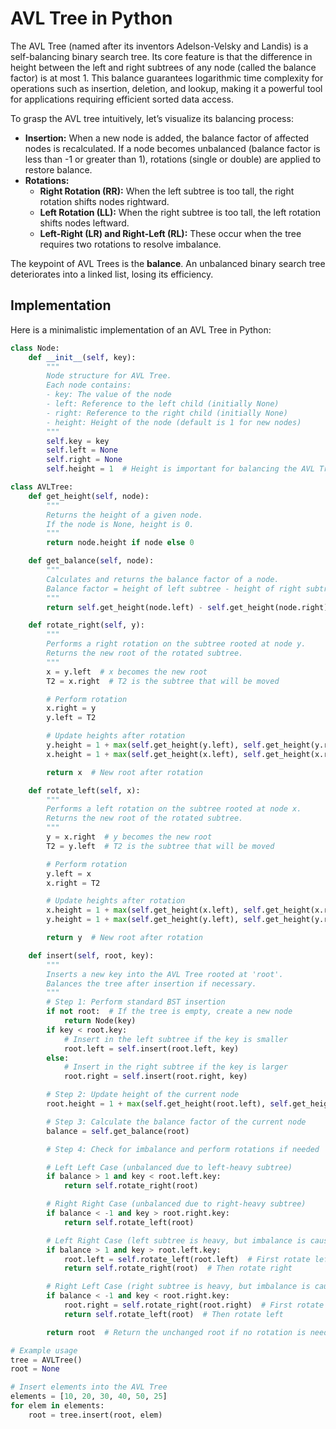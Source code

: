 # AVL Tree in Python

The AVL Tree (named after its inventors Adelson-Velsky and Landis) is a self-balancing binary search tree. Its core feature is that the difference in height between the left and right subtrees of any node (called the balance factor) is at most 1. This balance guarantees logarithmic time complexity for operations such as insertion, deletion, and lookup, making it a powerful tool for applications requiring efficient sorted data access.

To grasp the AVL tree intuitively, let’s visualize its balancing process:
- **Insertion:** When a new node is added, the balance factor of affected nodes is recalculated. If a node becomes unbalanced (balance factor is less than -1 or greater than 1), rotations (single or double) are applied to restore balance.
- **Rotations:**
    - **Right Rotation (RR):** When the left subtree is too tall, the right rotation shifts nodes rightward.
    - **Left Rotation (LL):** When the right subtree is too tall, the left rotation shifts nodes leftward.
    - **Left-Right (LR) and Right-Left (RL):** These occur when the tree requires two rotations to resolve imbalance.

The keypoint of AVL Trees is the **balance**. An unbalanced binary search tree deteriorates into a linked list, losing its efficiency.

## Implementation

Here is a minimalistic implementation of an AVL Tree in Python:

```python
class Node:
    def __init__(self, key):
        """
        Node structure for AVL Tree.
        Each node contains:
        - key: The value of the node
        - left: Reference to the left child (initially None)
        - right: Reference to the right child (initially None)
        - height: Height of the node (default is 1 for new nodes)
        """
        self.key = key
        self.left = None
        self.right = None
        self.height = 1  # Height is important for balancing the AVL Tree

class AVLTree:
    def get_height(self, node):
        """
        Returns the height of a given node.
        If the node is None, height is 0.
        """
        return node.height if node else 0

    def get_balance(self, node):
        """
        Calculates and returns the balance factor of a node.
        Balance factor = height of left subtree - height of right subtree.
        """
        return self.get_height(node.left) - self.get_height(node.right)

    def rotate_right(self, y):
        """
        Performs a right rotation on the subtree rooted at node y.
        Returns the new root of the rotated subtree.
        """
        x = y.left  # x becomes the new root
        T2 = x.right  # T2 is the subtree that will be moved

        # Perform rotation
        x.right = y
        y.left = T2

        # Update heights after rotation
        y.height = 1 + max(self.get_height(y.left), self.get_height(y.right))
        x.height = 1 + max(self.get_height(x.left), self.get_height(x.right))

        return x  # New root after rotation

    def rotate_left(self, x):
        """
        Performs a left rotation on the subtree rooted at node x.
        Returns the new root of the rotated subtree.
        """
        y = x.right  # y becomes the new root
        T2 = y.left  # T2 is the subtree that will be moved

        # Perform rotation
        y.left = x
        x.right = T2

        # Update heights after rotation
        x.height = 1 + max(self.get_height(x.left), self.get_height(x.right))
        y.height = 1 + max(self.get_height(y.left), self.get_height(y.right))

        return y  # New root after rotation

    def insert(self, root, key):
        """
        Inserts a new key into the AVL Tree rooted at 'root'.
        Balances the tree after insertion if necessary.
        """
        # Step 1: Perform standard BST insertion
        if not root:  # If the tree is empty, create a new node
            return Node(key)
        if key < root.key:
            # Insert in the left subtree if the key is smaller
            root.left = self.insert(root.left, key)
        else:
            # Insert in the right subtree if the key is larger
            root.right = self.insert(root.right, key)

        # Step 2: Update height of the current node
        root.height = 1 + max(self.get_height(root.left), self.get_height(root.right))

        # Step 3: Calculate the balance factor of the current node
        balance = self.get_balance(root)

        # Step 4: Check for imbalance and perform rotations if needed

        # Left Left Case (unbalanced due to left-heavy subtree)
        if balance > 1 and key < root.left.key:
            return self.rotate_right(root)

        # Right Right Case (unbalanced due to right-heavy subtree)
        if balance < -1 and key > root.right.key:
            return self.rotate_left(root)

        # Left Right Case (left subtree is heavy, but imbalance is caused by right child of left subtree)
        if balance > 1 and key > root.left.key:
            root.left = self.rotate_left(root.left)  # First rotate left
            return self.rotate_right(root)  # Then rotate right

        # Right Left Case (right subtree is heavy, but imbalance is caused by left child of right subtree)
        if balance < -1 and key < root.right.key:
            root.right = self.rotate_right(root.right)  # First rotate right
            return self.rotate_left(root)  # Then rotate left

        return root  # Return the unchanged root if no rotation is needed

# Example usage
tree = AVLTree()
root = None

# Insert elements into the AVL Tree
elements = [10, 20, 30, 40, 50, 25]
for elem in elements:
    root = tree.insert(root, elem)
```

